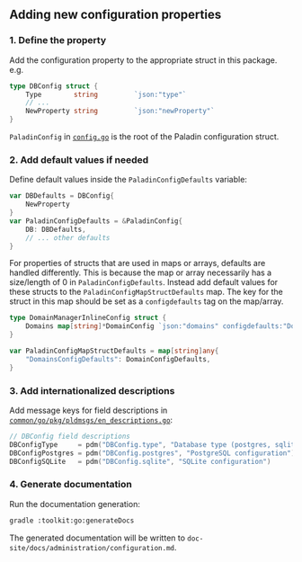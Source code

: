 ## Adding new configuration properties

### 1. Define the property

Add the configuration property to the appropriate struct in this package. e.g.

```go
type DBConfig struct {
    Type        string         `json:"type"`
    // ...
    NewProperty string         `json:"newProperty"`
}
```

`PaladinConfig` in [`config.go`](./pkg/pldconf/config.go) is the root of the Paladin configuration struct.

### 2. Add default values if needed

Define default values inside the `PaladinConfigDefaults` variable:

```go
var DBDefaults = DBConfig{
    NewProperty 
}
var PaladinConfigDefaults = &PaladinConfig{
    DB: DBDefaults,
    // ... other defaults
}
```

For properties of structs that are used in maps or arrays, defaults are handled differently. This is because the map or array necessarily has a size/length of 0 in  `PaladinConfigDefaults`. Instead add default values for these structs to the `PaladinConfigMapStructDefaults` map. The key for the struct in this map should be set as a `configdefaults` tag on the map/array.

```go
type DomainManagerInlineConfig struct {
    Domains map[string]*DomainConfig `json:"domains" configdefaults:"DomainsConfigDefaults"`
}

var PaladinConfigMapStructDefaults = map[string]any{
    "DomainsConfigDefaults": DomainConfigDefaults,
}
```

### 3. Add internationalized descriptions

Add message keys for field descriptions in [`common/go/pkg/pldmsgs/en_descriptions.go`](../../common/go/pkg/pldmsgs/en_descriptions.go):

```go
// DBConfig field descriptions
DBConfigType     = pdm("DBConfig.type", "Database type (postgres, sqlite)")
DBConfigPostgres = pdm("DBConfig.postgres", "PostgreSQL configuration")
DBConfigSQLite   = pdm("DBConfig.sqlite", "SQLite configuration")
```

### 4. Generate documentation

Run the documentation generation:

```bash
gradle :toolkit:go:generateDocs
```

The generated documentation will be written to `doc-site/docs/administration/configuration.md`.

